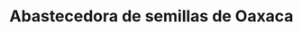 ---
title: "Abastecedora de semillas de Oaxaca"
url: /oaxaca-de-juarez/abastecedora-de-semillas-de-oaxaca/
shop: comodidad
---